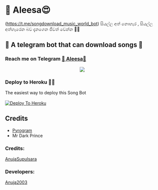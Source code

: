 # 💭 Aleesa😍
(https://t.me/songdownload_music_world_bot)
සියල්ල අත් නොහැර , සියල්ල අත්හැරෙන බව දැනගෙන ජීවත් වෙන්න 🙂✊
##  🎹 A telegram bot that can download songs 🎸
### Reach me on Telegram [💭 Aleesa🧚‍](https://t.me/songdownload_music_world_bot)
<p align="center">
  <img src="https://telegra.ph/file/492ecf8972eea2af1dda0.jpg">
</p>




### Deploy to Heroku 🏃‍♂

The easiest way to deploy this Song Bot  <br><br>
[![Deploy To Heroku](https://www.herokucdn.com/deploy/button.svg)](https://heroku.com/deploy?template=https://github.com/Sadew451/SDSongBot)


## Credits

- [Pyrogram](https://github.com/pyrogram)
- Mr Dark Prince

### Credits:

[AnujaSupulsara](https://github.com/anuja2003)



### Developers:

[Anuja2003](https://t.me/anuja2003J)
